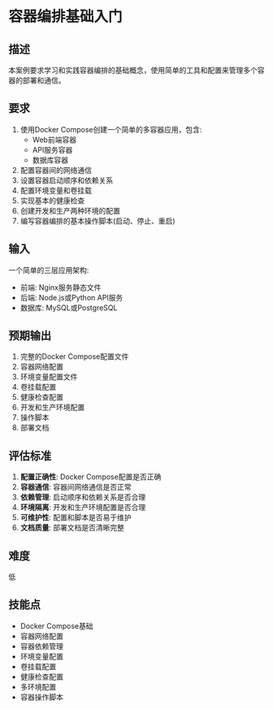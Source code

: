 # 容器编排基础入门

## 描述

本案例要求学习和实践容器编排的基础概念，使用简单的工具和配置来管理多个容器的部署和通信。

## 要求

1. 使用Docker Compose创建一个简单的多容器应用，包含:
   - Web前端容器
   - API服务容器
   - 数据库容器
2. 配置容器间的网络通信
3. 设置容器启动顺序和依赖关系
4. 配置环境变量和卷挂载
5. 实现基本的健康检查
6. 创建开发和生产两种环境的配置
7. 编写容器编排的基本操作脚本(启动、停止、重启)

## 输入

一个简单的三层应用架构:
- 前端: Nginx服务静态文件
- 后端: Node.js或Python API服务
- 数据库: MySQL或PostgreSQL

## 预期输出

1. 完整的Docker Compose配置文件
2. 容器网络配置
3. 环境变量配置文件
4. 卷挂载配置
5. 健康检查配置
6. 开发和生产环境配置
7. 操作脚本
8. 部署文档

## 评估标准

1. **配置正确性**: Docker Compose配置是否正确
2. **容器通信**: 容器间网络通信是否正常
3. **依赖管理**: 启动顺序和依赖关系是否合理
4. **环境隔离**: 开发和生产环境配置是否合理
5. **可维护性**: 配置和脚本是否易于维护
6. **文档质量**: 部署文档是否清晰完整

## 难度

低

## 技能点

- Docker Compose基础
- 容器网络配置
- 容器依赖管理
- 环境变量配置
- 卷挂载配置
- 健康检查配置
- 多环境配置
- 容器操作脚本